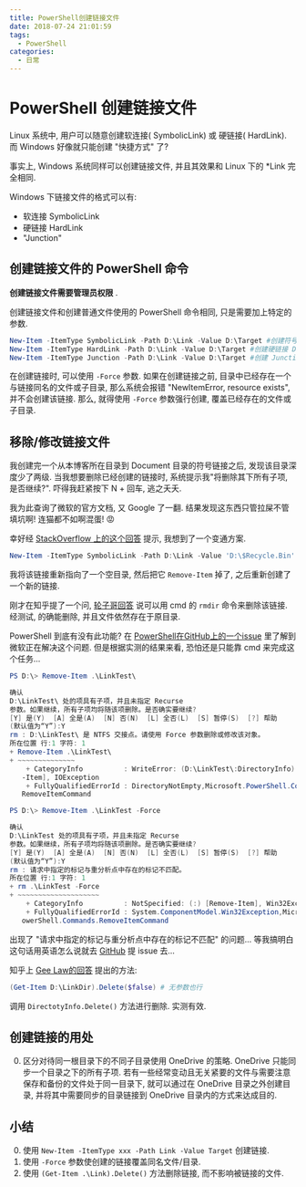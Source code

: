 ```yaml
---
title: PowerShell创建链接文件
date: 2018-07-24 21:01:59
tags:
  - PowerShell
categories:
  - 日常
---
```

# PowerShell 创建链接文件

Linux 系统中, 用户可以随意创建软连接( SymbolicLink) 或 硬链接( HardLink). 而 Windows 好像就只能创建 "快捷方式" 了?

事实上, Windows 系统同样可以创建链接文件, 并且其效果和 Linux 下的 *Link 完全相同.

Windows 下链接文件的格式可以有:

- 软连接 SymbolicLink
- 硬链接 HardLink
- "Junction"

## 创建链接文件的 PowerShell 命令

**创建链接文件需要管理员权限** .

创建链接文件和创建普通文件使用的 PowerShell 命令相同, 只是需要加上特定的参数.

```powershell
New-Item -ItemType SymbolicLink -Path D:\Link -Value D:\Target #创建符号链接 D:\Link -> D:\Target
New-Item -ItemType HardLink -Path D:\Link -Value D:\Target #创建硬链接 D:\Link -> D:\Target. 注意, 硬链接只能链接两个文件, 不能链接两个目录
New-Item -ItemType Junction -Path D:\Link -Value D:\Target #创建 Junction D:\Link -> D:\Target
```

<!--more-->

在创建链接时, 可以使用 `-Force` 参数. 如果在创建链接之前, 目录中已经存在一个与链接同名的文件或子目录, 那么系统会报错 "NewItemError, resource exists", 并不会创建该链接. 那么, 就得使用 `-Force` 参数强行创建, 覆盖已经存在的文件或子目录.

## 移除/修改链接文件

我创建完一个从本博客所在目录到 Document 目录的符号链接之后, 发现该目录深度少了两级. 当我想要删除已经创建的链接时, 系统提示我"将删除其下所有子项, 是否继续?". 吓得我赶紧按下 N + 回车, 逃之夭夭.

我为此查询了微软的官方文档, 又 Google 了一翻. 结果发现这东西只管拉屎不管填坑啊! 连猫都不如啊混蛋! 😡

幸好经 [StackOverflow 上的这个回答](https://stackoverflow.com/questions/45536928/powershell-remove-symbolic-link-windows) 提示, 我想到了一个变通方案.

```powershell
New-Item -ItemType SymbolicLink -Path D:\Link -Value 'D:\$Recycle.Bin' -Force
```

我将该链接重新指向了一个空目录, 然后把它 `Remove-Item` 掉了, 之后重新创建了一个新的链接.

刚才在知乎提了一个问, [轮子哥回答](https://www.zhihu.com/question/286730188/answer/451072733) 说可以用 cmd 的 `rmdir` 命令来删除该链接. 经测试, 的确能删除, 并且文件依然存在于原目录.

PowerShell 到底有没有此功能? 在 [PowerShell在GitHub上的一个issue](https://github.com/powershell/powershell/issues/621) 里了解到微软正在解决这个问题. 但是根据实测的结果来看, 恐怕还是只能靠 cmd 来完成这个任务...

```powershell
PS D:\> Remove-Item .\LinkTest\

确认
D:\LinkTest\ 处的项具有子项，并且未指定 Recurse
参数。如果继续，所有子项均将随该项删除。是否确实要继续?
[Y] 是(Y)  [A] 全是(A)  [N] 否(N)  [L] 全否(L)  [S] 暂停(S)  [?] 帮助
(默认值为“Y”):Y
rm : D:\LinkTest\ 是 NTFS 交接点。请使用 Force 参数删除或修改该对象。
所在位置 行:1 字符: 1
+ Remove-Item .\LinkTest\
+ ~~~~~~~~~~~~~~
    + CategoryInfo          : WriteError: (D:\LinkTest\:DirectoryInfo) [Remove
   -Item], IOException
    + FullyQualifiedErrorId : DirectoryNotEmpty,Microsoft.PowerShell.Commands.
   RemoveItemCommand

PS D:\> Remove-Item .\LinkTest -Force

确认
D:\LinkTest 处的项具有子项，并且未指定 Recurse
参数。如果继续，所有子项均将随该项删除。是否确实要继续?
[Y] 是(Y)  [A] 全是(A)  [N] 否(N)  [L] 全否(L)  [S] 暂停(S)  [?] 帮助
(默认值为“Y”):Y
rm : 请求中指定的标记与重分析点中存在的标记不匹配。
所在位置 行:1 字符: 1
+ rm .\LinkTest -Force
+ ~~~~~~~~~~~~~~~~~~~~
    + CategoryInfo          : NotSpecified: (:) [Remove-Item], Win32Exception
    + FullyQualifiedErrorId : System.ComponentModel.Win32Exception,Microsoft.P
   owerShell.Commands.RemoveItemCommand
```

出现了 "请求中指定的标记与重分析点中存在的标记不匹配" 的问题... 等我搞明白这句话用英语怎么说就去 [GitHub](https://github.com/powershell/powershell/issues) 提 issue 去...

知乎上 [Gee Law的回答](https://www.zhihu.com/question/286730188/answer/451095023) 提出的方法:

```powershell
(Get-Item D:\LinkDir).Delete($false) # 无参数也行
```

调用 `DirectotyInfo.Delete()` 方法进行删除. 实测有效.

## 创建链接的用处

0. 区分对待同一根目录下的不同子目录使用 OneDrive 的策略.
    OneDrive 只能同步一个目录之下的所有子项. 若有一些经常变动且无关紧要的文件与需要注意保存和备份的文件处于同一目录下, 就可以通过在 OneDrive 目录之外创建目录, 并将其中需要同步的目录链接到 OneDrive 目录内的方式来达成目的.

## 小结

0. 使用 `New-Item -ItemType xxx -Path Link -Value Target` 创建链接.
0. 使用 `-Force` 参数使创建的链接覆盖同名文件/目录.
0. 使用 `(Get-Item .\Link).Delete()` 方法删除链接, 而不影响被链接的文件.